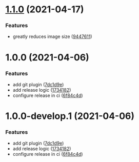 # [1.1.0](https://github.com/insuusvenerati/docker-pyfa/compare/v1.0.0...v1.1.0) (2021-04-17)


### Features

* greatly reduces image size ([9447611](https://github.com/insuusvenerati/docker-pyfa/commit/9447611d2022233faeb5b9a4da1e9f5e109aa9e2))

# 1.0.0 (2021-04-06)


### Features

* add git plugin ([7dc1d9e](https://github.com/insuusvenerati/docker-pyfa/commit/7dc1d9ef8aab7ba6c21f65e85191f831fa6e0d59))
* add release logic ([1734182](https://github.com/insuusvenerati/docker-pyfa/commit/1734182b34e98b5130c91a6f0f3afbf244f3f2d5))
* configure release in ci ([6f84c4d](https://github.com/insuusvenerati/docker-pyfa/commit/6f84c4d1f6c050a0efdefbc57f2151b33b7c8495))

# 1.0.0-develop.1 (2021-04-06)


### Features

* add git plugin ([7dc1d9e](https://github.com/insuusvenerati/docker-pyfa/commit/7dc1d9ef8aab7ba6c21f65e85191f831fa6e0d59))
* add release logic ([1734182](https://github.com/insuusvenerati/docker-pyfa/commit/1734182b34e98b5130c91a6f0f3afbf244f3f2d5))
* configure release in ci ([6f84c4d](https://github.com/insuusvenerati/docker-pyfa/commit/6f84c4d1f6c050a0efdefbc57f2151b33b7c8495))
